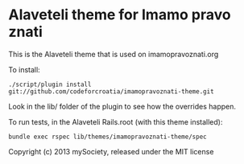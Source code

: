 # Alaveteli theme for Imamo pravo znati

This is the Alaveteli theme that is used on imamopravoznati.org

To install:

    ./script/plugin install git://github.com/codeforcroatia/imamopravoznati-theme.git

Look in the lib/ folder of the plugin to see how the overrides happen.

To run tests, in the Alaveteli Rails.root (with this theme installed):

    bundle exec rspec lib/themes/imamopravoznati-theme/spec

Copyright (c) 2013 mySociety, released under the MIT license
